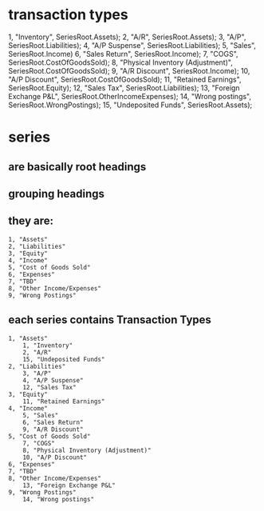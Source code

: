 ﻿# transaction types


1, "Inventory", SeriesRoot.Assets);
2, "A/R", SeriesRoot.Assets);
3, "A/P", SeriesRoot.Liabilities);
4, "A/P Suspense", SeriesRoot.Liabilities);
5, "Sales", SeriesRoot.Income)
6, "Sales Return", SeriesRoot.Income);
7, "COGS", SeriesRoot.CostOfGoodsSold);
8, "Physical Inventory (Adjustment)", SeriesRoot.CostOfGoodsSold);
9, "A/R Discount", SeriesRoot.Income);
10, "A/P Discount", SeriesRoot.CostOfGoodsSold);
11, "Retained Earnings", SeriesRoot.Equity);
12, "Sales Tax", SeriesRoot.Liabilities);
13, "Foreign Exchange P&L", SeriesRoot.OtherIncomeExpenses);
14, "Wrong postings", SeriesRoot.WrongPostings);
15, "Undeposited Funds", SeriesRoot.Assets);


# series
## are basically root headings
## grouping headings
## they are:
	1, "Assets"
	2, "Liabilities"
	3, "Equity"
	4, "Income"
	5, "Cost of Goods Sold"
	6, "Expenses"
	7, "TBD"
	8, "Other Income/Expenses"
	9, "Wrong Postings"
## each series contains Transaction Types
	1, "Assets"
		1, "Inventory"
		2, "A/R"
		15, "Undeposited Funds"		
	2, "Liabilities"
		3, "A/P"
		4, "A/P Suspense"
		12, "Sales Tax"
	3, "Equity"
		11, "Retained Earnings"
	4, "Income"
		5, "Sales"
		6, "Sales Return"
		9, "A/R Discount"
	5, "Cost of Goods Sold"
		7, "COGS"
		8, "Physical Inventory (Adjustment)"
		10, "A/P Discount"
	6, "Expenses"
	7, "TBD"
	8, "Other Income/Expenses"
		13, "Foreign Exchange P&L"
	9, "Wrong Postings"
		14, "Wrong postings"